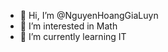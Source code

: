 - 👋 Hi, I’m @NguyenHoangGiaLuyn
- 👀 I’m interested in Math
- 🌱 I’m currently learning IT
<!---
NguyenHoangGiaLuyn/NguyenHoangGiaLuyn is a ✨ special ✨ repository because its `README.md` (this file) appears on your GitHub profile.
You can click the Preview link to take a look at your changes.
--->
